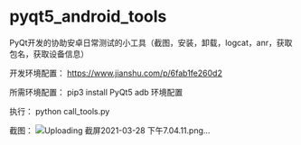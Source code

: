 # pyqt5_android_tools
PyQt开发的协助安卓日常测试的小工具（截图，安装，卸载，logcat，anr，获取包名，获取设备信息）


开发环境配置：
https://www.jianshu.com/p/6fab1fe260d2


所需环境配置：
pip3 install PyQt5
adb 环境配置


执行：
python call_tools.py


截图：
![Uploading 截屏2021-03-28 下午7.04.11.png…]()



